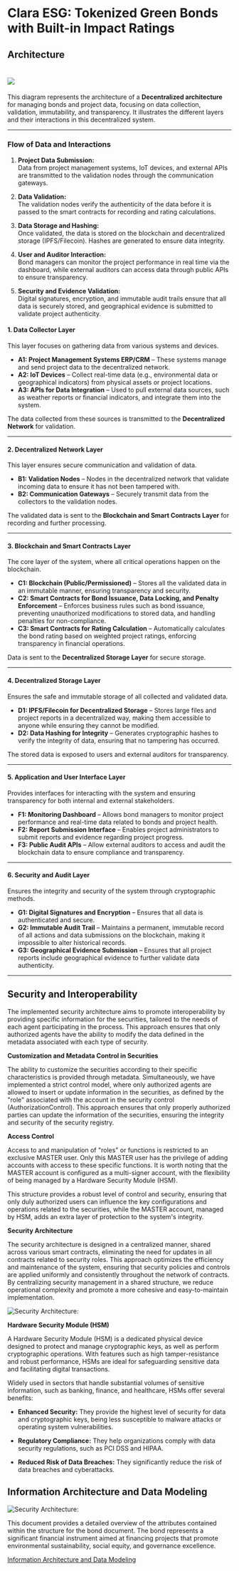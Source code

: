 # Clara ESG: Tokenized Green Bonds with Built-in Impact Ratings

## Architecture

# ![](/docs/diagram-2024-10-04-231000.png)

This diagram  represents the architecture of a **Decentralized architecture** for managing bonds and project data, focusing on data collection, validation, immutability, and transparency. It illustrates the different layers and their interactions in this decentralized system.

---

### **Flow of Data and Interactions**

1. **Project Data Submission:**  
   Data from project management systems, IoT devices, and external APIs are transmitted to the validation nodes through the communication gateways.
   
2. **Data Validation:**  
   The validation nodes verify the authenticity of the data before it is passed to the smart contracts for recording and rating calculations.
   
3. **Data Storage and Hashing:**  
   Once validated, the data is stored on the blockchain and decentralized storage (IPFS/Filecoin). Hashes are generated to ensure data integrity.
   
4. **User and Auditor Interaction:**  
   Bond managers can monitor the project performance in real time via the dashboard, while external auditors can access data through public APIs to ensure transparency.

5. **Security and Evidence Validation:**  
   Digital signatures, encryption, and immutable audit trails ensure that all data is securely stored, and geographical evidence is submitted to validate project authenticity.


#### **1. Data Collector Layer**
This layer focuses on gathering data from various systems and devices.
- **A1: Project Management Systems ERP/CRM** – These systems manage and send project data to the decentralized network.
- **A2: IoT Devices** – Collect real-time data (e.g., environmental data or geographical indicators) from physical assets or project locations.
- **A3: APIs for Data Integration** – Used to pull external data sources, such as weather reports or financial indicators, and integrate them into the system.

The data collected from these sources is transmitted to the **Decentralized Network** for validation.

---

#### **2. Decentralized Network Layer**
This layer ensures secure communication and validation of data.
- **B1: Validation Nodes** – Nodes in the decentralized network that validate incoming data to ensure it has not been tampered with.
- **B2: Communication Gateways** – Securely transmit data from the collectors to the validation nodes.

The validated data is sent to the **Blockchain and Smart Contracts Layer** for recording and further processing.

---

#### **3. Blockchain and Smart Contracts Layer**
The core layer of the system, where all critical operations happen on the blockchain.
- **C1: Blockchain (Public/Permissioned)** – Stores all the validated data in an immutable manner, ensuring transparency and security.
- **C2: Smart Contracts for Bond Issuance, Data Locking, and Penalty Enforcement** – Enforces business rules such as bond issuance, preventing unauthorized modifications to stored data, and handling penalties for non-compliance.
- **C3: Smart Contracts for Rating Calculation** – Automatically calculates the bond rating based on weighted project ratings, enforcing transparency in financial operations.

Data is sent to the **Decentralized Storage Layer** for secure storage.

---

#### **4. Decentralized Storage Layer**
Ensures the safe and immutable storage of all collected and validated data.
- **D1: IPFS/Filecoin for Decentralized Storage** – Stores large files and project reports in a decentralized way, making them accessible to anyone while ensuring they cannot be modified.
- **D2: Data Hashing for Integrity** – Generates cryptographic hashes to verify the integrity of data, ensuring that no tampering has occurred.

The stored data is exposed to users and external auditors for transparency.

---

#### **5. Application and User Interface Layer**
Provides interfaces for interacting with the system and ensuring transparency for both internal and external stakeholders.
- **F1: Monitoring Dashboard** – Allows bond managers to monitor project performance and real-time data related to bonds and project health.
- **F2: Report Submission Interface** – Enables project administrators to submit reports and evidence regarding project progress.
- **F3: Public Audit APIs** – Allow external auditors to access and audit the blockchain data to ensure compliance and transparency.

---

#### **6. Security and Audit Layer**
Ensures the integrity and security of the system through cryptographic methods.
- **G1: Digital Signatures and Encryption** – Ensures that all data is authenticated and secure.
- **G2: Immutable Audit Trail** – Maintains a permanent, immutable record of all actions and data submissions on the blockchain, making it impossible to alter historical records.
- **G3: Geographical Evidence Submission** – Ensures that all project reports include geographical evidence to further validate data authenticity.

---

## **Security and Interoperability**

The implemented security architecture aims to promote interoperability by providing specific information for the securities, tailored to the needs of each agent participating in the process. This approach ensures that only authorized agents have the ability to modify the data defined in the metadata associated with each type of security.

**Customization and Metadata Control in Securities**

The ability to customize the securities according to their specific characteristics is provided through metadata. Simultaneously, we have implemented a strict control model, where only authorized agents are allowed to insert or update information in the securities, as defined by the "role" associated with the account in the security control (AuthorizationControl). This approach ensures that only properly authorized parties can update the information of the securities, ensuring the integrity and security of the security registry.

**Access Control**

Access to and manipulation of "roles" or functions is restricted to an exclusive MASTER user. Only this MASTER user has the privilege of adding accounts with access to these specific functions. It is worth noting that the MASTER account is configured as a multi-signer account, with the flexibility of being managed by a Hardware Security Module (HSM).

This structure provides a robust level of control and security, ensuring that only duly authorized users can influence the key configurations and operations related to the securities, while the MASTER account, managed by HSM, adds an extra layer of protection to the system's integrity.

**Security Architecture**

The security architecture is designed in a centralized manner, shared across various smart contracts, eliminating the need for updates in all contracts related to security roles. This approach optimizes the efficiency and maintenance of the system, ensuring that security policies and controls are applied uniformly and consistently throughout the network of contracts. By centralizing security management in a shared structure, we reduce operational complexity and promote a more cohesive and easy-to-maintain implementation.

![Security Architecture:](./docs/BONDS-PROJECT.jpg)

**Hardware Security Module (HSM)**

A Hardware Security Module (HSM) is a dedicated physical device designed to protect and manage cryptographic keys, as well as perform cryptographic operations. With features such as high tamper-resistance and robust performance, HSMs are ideal for safeguarding sensitive data and facilitating digital transactions.

Widely used in sectors that handle substantial volumes of sensitive information, such as banking, finance, and healthcare, HSMs offer several benefits:

* **Enhanced Security:** They provide the highest level of security for data and cryptographic keys, being less susceptible to malware attacks or operating system vulnerabilities.

* **Regulatory Compliance:** They help organizations comply with data security regulations, such as PCI DSS and HIPAA.

* **Reduced Risk of Data Breaches:** They significantly reduce the risk of data breaches and cyberattacks.




## Information Architecture and Data Modeling

![Security Architecture:](./docs/BONDS-ROOT.png)

This document provides a detailed overview of the attributes contained within the  structure for the bond document. The bond represents a significant financial instrument
aimed at financing projects that promote environmental sustainability, social equity, and  governance excellence.

[Information Architecture and Data Modeling](<../docs/Information Architecture - Data Model of a Government Bond.md>)
